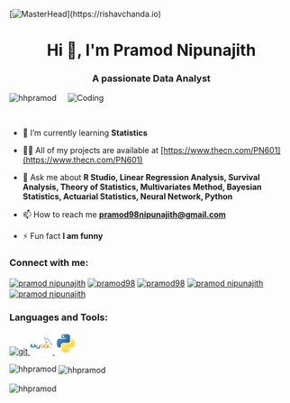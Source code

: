 [![MasterHead](https://1.bp.blogspot.com/-7A4WynwLsM...)](https://rishavchanda.io)

<h1 align="center">Hi 👋, I'm Pramod Nipunajith</h1>
<h3 align="center">A passionate Data Analyst</h3>

<img align="right" alt="Coding" width="400" src="https://cdn.dribbble.com/users/116207...">

<p align="left"> <img src="https://komarev.com/ghpvc/?username=hhpramod&label=Profile%20views&color=0e75b6&style=flat" alt="hhpramod" /> </p>

<p align="left"> <a href="https://twitter.com/" target="blank"><img src="https://img.shields.io/twitter/follow/?logo=twitter&style=for-the-badge" alt="" /></a> </p>

- 🌱 I’m currently learning **Statistics**

- 👨‍💻 All of my projects are available at [https://www.thecn.com/PN601](https://www.thecn.com/PN601)

- 💬 Ask me about **R Studio, Linear Regression Analysis, Survival Analysis, Theory of Statistics, Multivariates Method, Bayesian Statistics, Actuarial Statistics, Neural Network, Python**

- 📫 How to reach me **pramod98nipunajith@gmail.com**

- ⚡ Fun fact **I am funny**

<h3 align="left">Connect with me:</h3>
<p align="left">
<a href="https://linkedin.com/in/pramod nipunajith" target="blank"><img align="center" src="https://raw.githubusercontent.com/rahuldkjain/github-profile-readme-generator/master/src/images/icons/Social/linked-in-alt.svg" alt="pramod nipunajith" height="30" width="40" /></a>
<a href="https://stackoverflow.com/users/pramod98" target="blank"><img align="center" src="https://raw.githubusercontent.com/rahuldkjain/github-profile-readme-generator/master/src/images/icons/Social/stack-overflow.svg" alt="pramod98" height="30" width="40" /></a>
<a href="https://kaggle.com/pramod98" target="blank"><img align="center" src="https://raw.githubusercontent.com/rahuldkjain/github-profile-readme-generator/master/src/images/icons/Social/kaggle.svg" alt="pramod98" height="30" width="40" /></a>
<a href="https://fb.com/pramod nipunajith" target="blank"><img align="center" src="https://raw.githubusercontent.com/rahuldkjain/github-profile-readme-generator/master/src/images/icons/Social/facebook.svg" alt="pramod nipunajith" height="30" width="40" /></a>
<a href="https://instagram.com/pramod nipunajith" target="blank"><img align="center" src="https://raw.githubusercontent.com/rahuldkjain/github-profile-readme-generator/master/src/images/icons/Social/instagram.svg" alt="pramod nipunajith" height="30" width="40" /></a>
</p>

<h3 align="left">Languages and Tools:</h3>
<p align="left"> <a href="https://git-scm.com/" target="_blank" rel="noreferrer"> <img src="https://www.vectorlogo.zone/logos/git-scm/git-scm-icon.svg" alt="git" width="40" height="40"/> </a> <a href="https://www.mysql.com/" target="_blank" rel="noreferrer"> <img src="https://raw.githubusercontent.com/devicons/devicon/master/icons/mysql/mysql-original-wordmark.svg" alt="mysql" width="40" height="40"/> </a> <a href="https://www.python.org" target="_blank" rel="noreferrer"> <img src="https://raw.githubusercontent.com/devicons/devicon/master/icons/python/python-original.svg" alt="python" width="40" height="40"/> </a> </p>

<p><img align="left" src="https://github-readme-stats.vercel.app/api/top-langs?username=hhpramod&show_icons=true&locale=en&layout=compact" alt="hhpramod" /></p>

<p>&nbsp;<img align="center" src="https://github-readme-stats.vercel.app/api?username=hhpramod&show_icons=true&locale=en" alt="hhpramod" /></p>

<p><img align="center" src="https://github-readme-streak-stats.herokuapp.com/?user=hhpramod&" alt="hhpramod" /></p>
